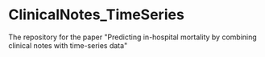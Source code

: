 # ClinicalNotes_TimeSeries
The repository for the paper "Predicting in-hospital mortality by combining clinical notes with time-series data"
